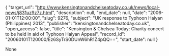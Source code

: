 {
  "target_url": "http://www.kensingtonandchelseatoday.co.uk/news/local-news/j831uz9z7z.html", 
  "description": null, 
  "end_date": null, 
  "date": "2006-01-01T12:00:00", 
  "slug": 9276, 
  "subject": "UK response to Typhoon Haiyan (Philippines) 2013", 
  "publisher": "kensingtonandchelseatoday.co.uk", 
  "open_access": false, 
  "title": "Kensington & Chelsea Today: Charity concert to be held in aid of Typhoon Haiyan Appeal", 
  "record_id": "20060101T120000/Ez6SyTrS0DUnW6hR1Z4pQQ==", 
  "start_date": null
}

None